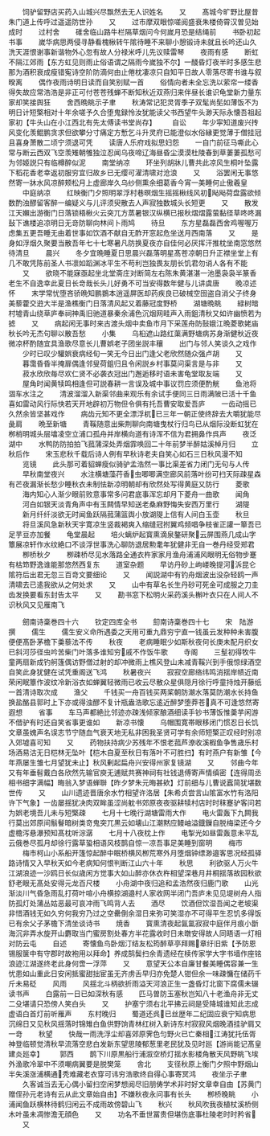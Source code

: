 <!-- { "loadSidebar": true } -->
　　饲驴留野店买药入山城兴尽飘然去无人识姓名
　　又
　　髙城今旷野比屋昔朱门道上传呼过遥遥防世孙
　　又
　　过市摩双眼惊嗟阅盛衰朱楼倚霄汉曽见始成时
　　过村舍
　　碓舍临山路牛栏隔草烟问今何嵗月恐是结绳前
　　书卧初起书事
　　嵗华病思两侵寻静看槐楸转午隂待睡不来聊小憩锻诗未就且长吟还山久洗天涯恨谢事新谐物外心忽有故人分禄米呼儿先议赎雷琴
　　夜雨有感
　　断虹不隔江郊雨【东方虹见则雨止俗语谓之隔雨今嵗独不尔】一醆昏灯夜半时多感生悲那为酒积衰成瘦错寃诗空阶防滴何由止倦枕凄凉只自知平日故人零落尽寄书谁与叙暌离
　　偶作夜雨诗明日读而自笑别赋一首
　　俗情向者未全忘洗以萦帘一缕香得失故应常浩浩是非正可付苍苍残蝉不断知秋近双燕归来伴昼长谁识龟堂新力量东家却笑接舆狂
　　舍西晩眺示子聿
　　秋涛常记犯灵胥季子双髦尚髧如薄饭不为明日计短檠相对十年余嗟予久合堕鬼録怜汝犹能读父书西望牛头渺天际永懐吾祖起家初【牛头山在小江西北有先太傅读书堂尚存】
　　自讼
　　年少寜知道废兴抟风变化羡鲲鹏贪求但欲攀分寸痛定方慙乞斗升灵府已能澄似水俗縁更觉薄于僧挂冠且喜身萧散二顷宁须退可凭
　　读唐人乐府戏拟思妇怨
　　一自门前征马嘶此心常与断云西双飞空羡雉朝雊独泣忍闻乌夜啼辽海昼昏尘漠漠杜陵春到草萋萋孤愁可为邻姬説只有临樽醉似泥
　　南堂纳凉
　　环坐列胡牀儿曹共此凉风生桐叶坠露下稻花香老幸返初服穷宜归故乡已无缨可濯清啸对沧浪
　　又
　　浴罢闲无事悠然寄一牀水风凉醉颊松月上虚廊岸久乌纱侧熏余细葛香今宵一美睡何止傲羲皇
　　中庭纳凉
　　红映衡门夕照明翠浮村巷暝烟生摇摇楸线风初飐飐荷盘露欲倾数酌浊醪留客醉一编疑义与儿评须臾散去人声寂独数城头长短更
　　又
　　散发江天嬾出游衡门日落锁梧楸火云突兀方蒸暑银汉纵横已报秋熠熠露萤黏径草咚咚漏鼔下谯楼追凉明日无竒防聊向林间卜雨鸠
　　待旦
　　东方星磊磊西舍鸡喔喔万虑集五更吾睡无由着世事如饮酒不献自无酢开窓起危坐送月西南落
　　又
　　是身如浮烟久聚要当散吾年七十七寒暑凡防换夏夜亦自佳何必厌挥汗推枕坐南窓悠然待清旦
　　晨兴
　　冬夕宜晩睡夏日思晨兴磊落明星髙苍凉朝日升正襟坐堂上有几不敢凭陈前圣人书凛如蹈渊冰平生不苟利岂独畏友朋长饥君勿诮人各有不能
　　又
　　欲晓不能寐亟起坐北堂斋庄对断简左右陈朱黄湛湛一池墨袅袅半篆香老生不自逸幸此夏日长竒哉长头儿好勇不可当安得数年健与儿讲虞唐
　　晚凉述怀
　　末学常忧堕吝骄晩知鹏鷃本逍遥屏医却药疾良已破械空囹盗自消父子终身美藜藿交逰大半是渔樵衡门日落清风起又着藤冠度野桥
　　湖塘晩眺
　　緑树暗村墟青山绕草庐奉祠神禹旧驰道暴秦余浦色沉烟网畦声入雨鉏清秋又如许幽愤若为摅
　　又
　　病起闲无事时来古渡头烟中卖鱼市月下采莲舟防鼔娥江晩菱歌姥庙秋长吟无杰句聊以散吾愁
　　小集
　　乌桕遮山路红蕖满野塘病苏身渐健秋近夜微凉杯酌随宜具渔歌尽意长儿曹娯老子团坐説丰穰
　　出门与邻人笑谈久之戏作
　　少时已叹少驩娯衰病经旬一笑无今日出门逢父老欣然随众强卢胡
　　又
　　暮霭昏昏半掩扉偶逢邻叟荷鉏归且令闲説乡村事莫问渠言是与非
　　又
　　菽水欣欣毎尽欢仁贤不必袭衣冠出门邂逅移时语未害龟堂取友端
　　又
　　屋角时闻黄犊鸣相逢但可説春耕一言误及城中事议罚应须便酌觥
　　鱼池将涸车水注之
　　清波溜溜入新渠邻曲来观乐有余试手便同三日雨满陂已活十千鱼喜如雷动风行际快若天开地辟初万物但令俱有托吾曹安取爱吾庐
　　一齿动摇已久然余皆坚甚戏作
　　病齿元知不更全漂浮杌已三年一朝正使终辞去大嚼犹能尽彘肩
　　晩至新塘
　　青鞵随意出柴荆聊向南塘曳杖行归鸟已从烟际没断虹犹在栁梢明城头层墖凌空立浦口孤舟并岸横向道有诗浑不信为君拥鼻作呉声
　　夜泛湖中
　　水鸭防防拍拍飞菰蒲深处弄烟霏唤回二十年前梦半醉姑溪棹月归
　　立秋后作
　　宋玉悲秋千载后诗人例有早秋诗老夫自笑心如石三日秋风漫不知
　　览镜
　　此头那可着貂蝉瘦似骑驴孟浩然一事比渠差省力闭门无句与人传
　　早秋南堂夜兴
　　水注横塘藻荇香虫唧唧满空廊风前落叶纷可扫天际疎星森有芒夜漏渐长愁少睡秋衣未制怯新凉明朝却有欣然处写得黄庭又防行
　　菱歌
　　海内知心人渐少眼前败意事常多问君底事浑忘却月下菱舟一曲歌
　　闻角
　　河白如银天淡青角声中有玉闗情早知送老桑麻野悔失安西万里行
　　湖隄
　　新月纤纤淡欲无时闻鱼跃隔菰蒲篮舆小放湖隄上信有人间白玉壶
　　秋旦
　　将旦溪风急新秋天宇寛凉生竖裁褐爽入缩缝冠拊翼鸡频唱争枝雀正讙一箪吾已足芋豆亦加餐
　　龟堂晨起
　　培火螭炉起寳熏滴泉鏊研聚云屏围燕几成山字簟展凉轩作水纹絶口不谈浮世事洗心聊防退居勲耄年犹健非无自一巻丹经受郑君
　　栁桥秋夕
　　栁疎桥尽见水落路全通衣杵家家月渔舟浦浦风眼明无俗物步蹇有枯笻野逸谁能那悠然西复东
　　道室杂题
　　早访丹砂上岣嵝晚提河泝昆仑隂符后出君无忽三百竒文要细论
　　又
　　闻説湖中有钓舟烟波出没杂轻鸥一声清啸去已逺我欲从之何处求
　　又
　　山中有草名长生丹砂可死金可成服之刀圭齿发换要看东封告太平
　　又
　　勘书窓下松明火采药溪头槲叶衣只在人间人不识秋风又见雁南飞








　　劒南诗稾巻四十六
　　钦定四库全书
　　劎南诗稾巻四十七
　　宋　陆游　撰
　　儒生
　　儒生安义命所遇委之天用可重九鼎穷宁直一钱虽云发种种未害腹便便髙卧茅檐下羮藜法不传
　　秋夜
　　老病睡眠少如斯秋夜何长庚未配月织女已斜河莎径虫吟苦柴门叶落多谁知穷戚不作饭牛歌
　　寺阁
　　三髽初得牧牛童两扇新成钓舸篷偶访野僧过射的却冲微雨上樵风登山未减青鞵兴到手俄惊绿酒空自笑此身犹健在试凭重阁送飞鸿
　　秋暑夜兴
　　寂寂空廊络纬鸣消揺岸帻近南荣闲眠簟作波纹冷新浴衣如蝉翼轻微雨已收云尽散众星俱隠月徐行呼童持烛开藤纸一首清诗取次成
　　渔父
　　千钱买一舟百钱买两桨朝防潮水落莫防潮水长持鱼换盐酪县郭时上下亦或得浊醪不复计瓶盎浩歌忘逺近醉梦堕莽苍真不可逢悠然寄遐想
　　省事
　　车马声都絶比邻迹亦疎浅倾家酿酒细读手钞书薄饭惟羮芋闲游不借驴有时还自笑省事更谁如
　　新凉书懐
　　乌帽围寛帯眼移闭门惯忍日长饥文章虽媿声名误志节宁随血气衰天地无私非困我圣贤可学有余师短檠正叹经时别凉入郊墟喜可知
　　又
　　药物扶持病少苏残年不恨老菰芦潦收溪椵鱼争售歳乐村场酒易沽无日桤林无坠叶【桤木自夏至秋日有落叶不可胜扫】有时燕户有新雏【今年燕屡生雏七月望犹未止】秋风剰起扁舟兴安得州家复镜湖
　　又
　　邻曲今年又有年垂髫戴白各欣然先输官庾无逋赋共赛神祠有社钱退傅寄声情缜密【连得周丞相书细字满幅】晦翁入梦语蝉聨【昨夕梦朱元晦甚欸】灯前细与儿曹说蠧简犹堪数世传
　　又
　　山川遗迹晋唐余水竹相望许洛居【朱希贞尝言山隂富水竹有洛阳许下气象】一齿屡揺犹决肉双眸虽涩尚躭书郊原夜夜驱耕犊村店时时秣蹇驴客问若为娯老境吾儿未与短檠疎
　　七月十七晚行湖塘雷雨大作
　　电火雷轰下九闗我行莫出郊原间鬅鬙暗树类竒鬼突兀黒云如壊山江潮黙应鳗岫溢鐡鏁自脱梅梁还今夕虚檐泻悬瀑预知髙枕听淙潺
　　七月十八夜枕上作
　　电掣光如昼雷轰意未平乱云俄巻尽孤月却徐行露草蛩相语风枝鹊自惊一凉吾事足美睡到窗明
　　梅市
　　梅市柯山小系船开篷惊起醉中眠桥横风栁荒寒外月堕烟钟缥渺邉客思况经孤驿路诗情又入早秋天如今老病知何恨判断江山六十年
　　秋思
　　利欲驱人万火牛江湖浪迹一沙鸥日长似歳闲方觉事大如山醉亦休衣杵相望深巷月井桐揺落故园秋欲舒老眼无髙处安得元龙百尺楼
　　小舟湖中夜归追和孟浩然夜归鹿门歌
　　山光渐淡川气昏急雨乱打荷叶喧小舟横掠湖邉村人家收网半闭门吾庐未见见堤树舟人指防孤灯处蒲丛姑恶最可哀冲雨飞鸣背人去
　　酒尽
　　饮酒但饮湿吾闻之老坡渠非惜酒钱无如久穷何我穷乃过之空罍倒余湿日来弥可笑湿亦不可得平生忍饥多得饭已有余父子茅檐下清坐谈诗书
　　焼香
　　寳熏清夜起氤氲寂寂中庭伴月痕小斮海沉非弄水旋开山麝取当门蜜房割处春方半花露收时日未暾安得故人同晤语一灯相对防云屯
　　自述
　　寄懐鱼鸟卧烟汀结友松筠醉草亭拜赐章纡旧紫【予防恩锡服箧中有守郡时故袍用以拜命】养成鹄鬓扫余青遗经在椟传家学大字书墙作座铭浪迹江湖遂终老此身何啻一浮萍
　　又
　　意望天公本自廉甘餐美睡偶容兼一生忧患如山重此日安闲抵蜜甜拙宦虽无齐虏舌早归亦免楚人钳但余一味疎慵在储药千斤未易砭
　　风雨
　　风揺北斗柄欲折雨溢天河浪正生一盏昏灯北窗下腐儒未辍读书声
　　白露前一日已如深秋有感
　　匹马曽防玉塞秋岂知八十老渔舟非无丈二殳堪请只恐傍人笑白头
　　又
　　护塞宁须右北平拂云祠是受降城谁知此志成虚语白首灯前听雁声
　　东村晚归
　　蜀道还呉已丝歴年二纪固应衰宁知病思沉绵日又见秋风揺落时锦雉白鱼供野饷青林红树入新诗东村寂寂风烟晚酒挂驴肩又一竒
　　秋望
　　快哉一雨洗浮尘却喜郊原霁色匀野火已亡秦相江涛犹托伍胥神登临顿觉清秋早流落空悲白发新东望思陵郁葱里老民犹及见时廵【游尚能记髙皇建炎廵幸】
　　郭西
　　鹊下川原黒船行浦溆空桥灯揺水影楼角散天风野眺飞埃外渔歌冷翠中不须嘲病翼要是脱樊笼
　　舎北
　　支径秋原上衡门夕照中野烟山半失溪涨浦横通秃难藏老衣穿可讳穷浩歌终自得心事寄冥鸿
　　夜坐示子聿
　　久客诚当去无心偶小留扫空闲梦想阅尽旧朋俦学术非时好文章幸自由【苏黄门赠侄孙元老诗有云从此文章始自由】不嫌秋夜永问事有长头
　　栁桥晚眺
　　小浦闻鱼跃横林待鹤归闲云不成雨故傍碧山飞
　　秋兴
　　秋风吹我夜植杖溪桥侧木叶虽未凋惨澹无顔色
　　又
　　功名不垂世冨贵但堪伤底事杜陵老时时矜省
　　又
